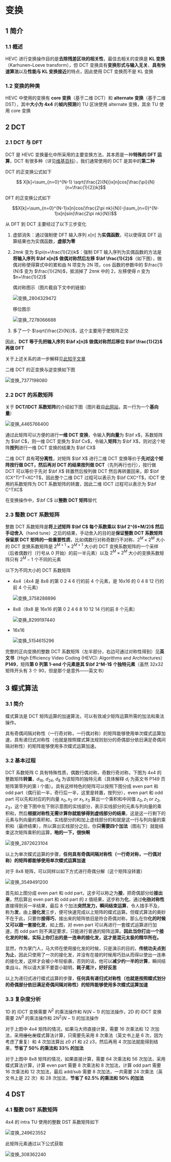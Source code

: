 # 变换

## 1 简介

### 1.1 概述

HEVC 进行变换操作目的是**去除残差区块的相关性**，最佳去相关的变换是 **KL 变换**（Karhunen–Loeve transform），但 DCT 变换具有**变换形式与输入无关**、**具有快速算法**以及**性能与 KL 变换接近**的特点，因此使用 DCT 变换而不是 KL 变换

### 1.2 变换的种类

HEVC 中使用的变换有 **core 变换**（基于二维 DCT）和 **alternate 变换**（基于二维 DST），其中**大小为 4x4** 的**帧内预测**的 TU 区块使用 alternate 变换，其余 TU 使用 core 变换

## 2 DCT

### 2.1 DCT 与 DFT

DCT 是 HEVC 变换量化中所采用的主要变换方法，其本质是一种**特殊的 DFT 运算**，DCT 有很多种（详见[维基百科](https://zh.wikipedia.org/wiki/%E7%A6%BB%E6%95%A3%E4%BD%99%E5%BC%A6%E5%8F%98%E6%8D%A2)），我们通常使用的 DCT 是其中的**第二种**

DCT 的正变换公式如下

$$ X[k]=\sum_{n=0}^{N-1} \sqrt{\frac{2}{N}}x[n]cos[\frac{\pi}{N}(n+\frac{1}{2})k]$$

DFT 的正变换公式如下

$$X[k]=\sum_{n=0}^{N-1}x[n]cos(\frac{2\pi nk}{N})-j\sum_{n=0}^{N-1}x[n]sin(\frac{2\pi nk}{N})$$

从 DFT 到 DCT 主要经过了以下三步变化

1. 虚部消失：通过强制使 DFT 输入序列 $x[n]$ 为**实偶函数**，可以使得其 DFT 运算结果也为实偶函数，**虚部为零**
2. $2\pi nk$ 变为 $\pi(n+\frac{1}{2})k$：强制 DFT 输入序列为实偶函数的方法是**将输入序列 $\bf x[n]$ 做偶对称然后左移 $\bf \frac{1}{2}$**（如下图），做偶对称使得算式中的累和由 N 项变为 2N 项，cos 函数的参数中的 $\frac{1}{N}$ 变为 $\frac{1}{2N}$，抵消掉了 $2\pi nk$ 中的 2，左移使得 $n$ 变为 $n+\frac{1}{2}$ 

    偶对称图示（图片截自下文中的链接）

    ![变换_2804329472](markdown_images/%E5%8F%98%E6%8D%A2_2804329472.png)

    移位图示

    ![变换_7278066688](markdown_images/%E5%8F%98%E6%8D%A2_7278066688.png)

3. 多了一个 $\sqrt{\frac{2}{N}}$，这个主要用于使矩阵正交

因此，**DCT 等于先把输入序列 $\bf x[n]$ 做偶对称然后移位 $\bf \frac{1}{2}$ 再做 DFT**

关于上述关系的进一步解释见[此知乎文章](https://zhuanlan.zhihu.com/p/85299446)

二维 DCT 的正变换与逆变换如下图

![变换_7377198080](markdown_images/%E5%8F%98%E6%8D%A2_7377198080.png)

### 2.2 DCT 的系数矩阵

关于 **DCT/IDCT 系数矩阵**的介绍如下图（图片截自[此网站](http://blog.sina.com.cn/s/blog_7445c2940102wcdl.html)，其一行为一个**基向量**）

![变换_4465766400](markdown_images/%E5%8F%98%E6%8D%A2_4465766400.png)

通过此矩阵可以方便的进行**一维 DCT 变换**，令输入**列向量**为 $\bf x$，系数矩阵为 $\bf C$，则一维 DCT 变换为 $\bf Cx$，令输入**矩阵**为 $\bf X$，则对这个矩阵**按列**进行一维 DCT 变换的结果为 $\bf CX$

二维 DCT 具有**可分离性**，对矩阵 $\bf X$ 进行二维 DCT 变换等价于**先对这个矩阵按行做 DCT，然后再对 DCT 的结果按列做 DCT**（先列再行也行），按行做 DCT 可以等价于先对 $\bf X$ 转置然后按列做 DCT 然后再转置回来，即 $\bf (CX^T)^T=XC^T$，因此整个二维 DCT 过程可以表示为 $\bf CXC^T$，IDCT 使用的系数矩阵为 DCT 系数矩阵的转置，因此二维 IDCT 过程可以表示为 $\bf C^TXC$

在变换操作中，$\bf C$ 以**整数 DCT 矩阵**替代

### 2.3 整数 DCT 系数矩阵

整数 DCT 系数矩阵是**将上述矩阵 $\bf C$ 每个系数乘以 $\bf 2^{6+M/2}$ 然后手动舍入**（hand tune）之后的结果，手动舍入的目的是**保证整数 DCT 系数矩阵保留原 DCT 矩阵的一些重要性质**，比如偶数行对称奇数行不对称、$2^M\times2^M$ 大小的 DCT 变换系数矩阵是 $2^{M+1}\times2^{M+1}$ 大小的 DCT 变换系数矩阵的一个采样（后者偶数行（行号从 0 开始）的前一半元素）以及 $2^M\times2^M$ 大小的变换系数矩阵只有 $2^M-1$ 个不同的元素

以下为不同大小的 DCT 系数矩阵

- 4x4（4x4 是 8x8 的第 0 2 4 6 行的前 4 个元素，是 16x16 的 0 4 8 12 行的前 4 个元素）

    ![变换_3758288896](markdown_images/%E5%8F%98%E6%8D%A2_3758288896.png)

- 8x8（8x8 是 16x16 的第 0 2 4 6 8 10 12 14 行的前 8 个元素）

    ![变换_8299197440](markdown_images/%E5%8F%98%E6%8D%A2_8299197440.png)

- 16x16

    ![变换_5154615296](markdown_images/%E5%8F%98%E6%8D%A2_5154615296.png)

完整的正向变换的整数 DCT 系数矩阵（左半部分，右边可通过对称性得到）见**英文书**（High Efficiency Video Coding (HEVC): Algorithms and Architectures）**P149**，矩阵**第 0 列第 1-end 个元素是其 $\bf 2^M-1$ 个独特元素**（虽然 32x32 矩阵开头有 3 个 90，但是那个是意外——英文书） 

## 3 蝶式算法

### 3.1 简介

蝶式算法是 DCT 矩阵运算的加速算法，可以有效减少矩阵运算所需的加法和乘法操作。

具有奇偶间隔对称性（一行奇对称，一行偶对称）的矩阵能够使用单次蝶式运算加速，具有递归式对称性（也就是按照蝶式算法规则划分的奇偶部分依旧满足奇偶间隔对称性）的矩阵能够使用多次蝶式运算加速。

### 3.2 基本过程

DCT 系数矩阵 C 具有特殊性质，偶数行偶对称，奇数行奇对称，下图为 4x4 的整数矩阵**转置**，$d_{16},\ d_{24},\ d_{8}$ 为该矩阵的独特元素（具体解释 $d_i$ 为英文书 P149 页矩阵第零列的第 i 个值）。具有这样特色的矩阵可以按照下图分成 even part 和 odd part（偶行前一半，奇行后一半，这里是转置，按列分），even part 和 odd part 可以先和对应的列向量 $x_0,x_2\ or\ x_1,x_3$ 算出一个乘积和中间值 $z_0,z_1\ or\ z_2,z_3$，这个是下图中左下侧示意图的实线部分，表示实线部分的元素与列向量的乘积和，然后**根据对称性无需计算你就能够得到虚线部分的结果**，这是这一行剩下的元素与列向量的乘积和，实线部分的和加上虚线部分的和就是这一行与列向量的乘积和（最终结果），所以算出实线部分之后，你**只需要四个加法**（图右下）就能结束这次矩阵乘积的运算，**啪的一下，很快啊**

![变换_2872623104](markdown_images/%E5%8F%98%E6%8D%A2_2872623104.png)

以上为单次蝶式运算的步骤，**任何具有奇偶间隔对称性（一行奇对称，一行偶对称）的矩阵都能够使用单次蝶式运算加速**

对于 8x8 矩阵，可以同样以如下方式进行奇偶分解（这个矩阵没转置）

![变换_3549491200](markdown_images/%E5%8F%98%E6%8D%A2_3549491200.png)

首先如上图分成 even part 和 odd part，这步可以称之为**接**，把奇偶部分给**接出来**，然后算出 even part 和 odd part 的 z 值结果，这步称为**化**，通过~~**化劲**~~**对称性**直接得到另一半结果，最后 8 个加法**突然发力，瞬间结束运算**，令人措手不及，称为**发**，由上**接化发**三步，便可快速完成以上矩阵的蝶式运算。但蝶式算法的奥妙不在于此，只要你**接得巧**，接出来的矩阵依旧是符合奇偶对称，那么在你**化的时候又可以跟一套接化发**，如上图，对 even part 可以再进行一套蝶式运算进行加速，而 odd part 则不满足要求，只能进行普通的矩阵运算。**因此当你打出一个接化发的时候，实际上你打出的是一连串的接化发，这才是混元太极的精华所在。**

显然，作为掌门人，马大师在使用接化发的时候，只是演示的目的，**传统功夫点到为止**，因此只使用了一次的接化发，并没有在接的时候用巧劲从而得以使出一连串的接化发，这样才会被小年轻偷袭，否则的话，他可以**减少约一半的计算**，瞬间结束战斗。所以请大家不要耍小聪明，**耗子尾汁，好好反思**

以上为递归式进行蝶式运算的步骤，**任何具有递归式对称性（也就是按照蝶式划分的奇偶部分依旧满足奇偶间隔对称性）的矩阵能够使用多次蝶式运算加速**

### 3.3 复杂度分析

1D 的 IDCT 变换需要 $N^2$ 的乘法操作和 $N(N-1)$ 的加法操作，2D 的 IDCT 变换需要 $2N^3$ 的乘法操作和 $2N^2(N-1)$ 的加法操作

对于上图中 4x4 矩阵的情况，如果马大师直接计算，需要 16 次乘法和 12 次加法，采用~~接化发~~蝶式算法计算，只需要先采用 8 次乘法（英文书上是 6 次，因为考虑了重复）和 4 次加法算出 z0 z1 和 z2 z3，然后再用 4 次加法就能得到结果，**节省了 50% 的乘法和 33% 的加法**

对于上图中 8x8 矩阵的情况，如果直接计算，需要 64 次乘法和 56 次加法，采用蝶式算法计算，计算 even part 需要 8 次乘法和 8 次加法，计算 odd part 需要 16 次乘法和 12 次加法，最后 add/sub 需要 8 次加法，一共需要 24 次乘法（英文书上是 22 次）和 28 次加法，**节省了 62.5% 的乘法和 50% 的加法**

## 4 DST

### 4.1 整数 DST 系数矩阵

4x4 的 intra TU 使用的整数 DST 系数矩阵如下

![变换_249623552](markdown_images/%E5%8F%98%E6%8D%A2_249623552.png)

此矩阵元素通过以下公式获取

![变换_308362240](markdown_images/%E5%8F%98%E6%8D%A2_308362240.png)